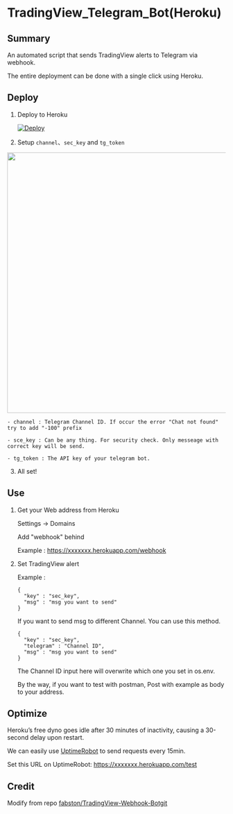 # TradingView_Telegram_Bot(Heroku)

## Summary

An automated script that sends TradingView alerts to Telegram via webhook.

The entire deployment can be done with a single click using Heroku.

## Deploy

1. Deploy to Heroku 

   [![Deploy](https://www.herokucdn.com/deploy/button.svg)](https://heroku.com/deploy)

2. Setup `channel`、`sec_key` and `tg_token`
<img src="https://i.imgur.com/oeeuN2V.png" width="600px">
    
    - channel : Telegram Channel ID. If occur the error "Chat not found" try to add "-100" prefix
    
    - sce_key : Can be any thing. For security check. Only messeage with correct key will be send. 
    
    - tg_token : The API key of your telegram bot.

3. All set!

## Use

1. Get your Web address from Heroku

    Settings -> Domains

    Add "webhook" behind

    Example : https://xxxxxxx.herokuapp.com/webhook

2. Set TradingView alert

    Example : 
    ```
    {
      "key" : "sec_key",
      "msg" : "msg you want to send"
    } 
    ```

    If you want to send msg to different Channel. You can use this method. 

    ```
    {
      "key" : "sec_key",
      "telegram" : "Channel ID",
      "msg" : "msg you want to send"
    } 
    ```
    The Channel ID input here will overwrite which one you set in os.env.

    By the way, if you want to test with postman, Post with example as body to your address.

## Optimize

  Heroku’s free dyno goes idle after 30 minutes of inactivity, causing a 30-second delay upon restart.
  
  We can easily use [UptimeRobot](https://uptimerobot.com/) to send requests every 15min.
  
  Set this URL on UptimeRobot: https://xxxxxxx.herokuapp.com/test

## Credit

Modify from repo [fabston/TradingView-Webhook-Botgit](https://github.com/fabston/TradingView-Webhook-Bot)

